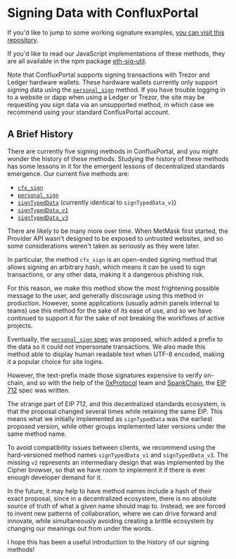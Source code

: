 # Signing Data with ConfluxPortal

If you'd like to jump to some working signature examples, [you can visit this
repository](https://github.com/danfinlay/js-eth-personal-sign-examples). 

If you'd like to read our JavaScript implementations of these methods, they are
all available in the npm package
[eth-sig-util](https://github.com/MetaMask/eth-sig-util). 

Note that ConfluxPortal supports signing transactions with Trezor and Ledger
hardware wallets. These hardware wallets currently only support signing data
using the [`personal_sign`](./Personal_Sign) method. If you have trouble logging
in to a website or dapp when using a Ledger or Trezor, the site may be
requesting you sign data via an unsupported method, in which case we recommend
using your standard ConfluxPortal account.  

## A Brief History

There are currently five signing methods in ConfluxPortal, and you might wonder
the history of these methods. Studying the history of these methods has some
lessons in it for the emergent lessons of decentralized standards emergence. Our
current five methods are: 

- [`cfx_sign`](./CFX_Sign)
- [`personal_sign`](./Personal_Sign)
- [`signTypedData`](./Sign_Typed_Data_v1) (currently identical to `signTypedData_v1`)
- [`signTypedData_v1`](./Sign_Typed_Data_v1)
- [`signTypedData_v3`](./Sign_Typed_Data_v3)

There are likely to be many more over time. When MetMask first started, the
Provider API wasn't designed to be exposed to untrusted websites, and so some
considerations weren't taken as seriously as they were later. 

In particular, the method `cfx_sign` is an open-ended signing method that allows
signing an arbitrary hash, which means it can be used to sign transactions, or
any other data, making it a dangerous phishing risk. 

For this reason, we make this method show the most frightening possible message
to the user, and generally discourage using this method in production. However,
some applications (usually admin panels internal to teams) use this method for
the sake of its ease of use, and so we have continued to support it for the sake
of not breaking the workflows of active projects. 

Eventually, the [`personal_sign`
spec](https://github.com/ethereum/go-ethereum/pull/2940) was proposed, which added
a prefix to the data so it could not impersonate transactions. We also made this
method able to display human readable text when UTF-8 encoded, making it a
popular choice for site logins. 

However, the text-prefix made those signatures expensive to verify on-chain, and
so with the help of the [0xProtocol](https://0xproject.com/) team and
[SpankChain](https://spankchain.com/), the [EIP
712](https://eips.ethereum.org/EIPS/eip-712) spec was written. 

The strange part of EIP 712, and this decentralized standards ecosystem, is that
the proposal changed several times while retaining the same EIP. This means what
we initially implemented as `signTypedData` was the earliest proposed version,
while other groups implemented later versions under the same method name. 

To avoid compatibility issues between clients, we recommend using the
hard-versioned method names `signTypedData_v1` and `signTypedData_v3`. The
missing `v2` represents an intermediary design that was implemented by the
Cipher browser, so that we have room to implement it if there is ever enough
developer demand for it. 

In the future, it may help to have method names include a hash of their exact
proposal, since in a decentralized ecosystem, there is no absolute source of
truth of what a given name should map to. Instead, we are forced to invent new
patterns of collaboration, where we can drive forward and innovate, while
simultaneously avoiding creating a brittle ecosystem by changing our meanings
out from under the words. 

I hope this has been a useful introduction to the history of our signing
methods! 

